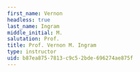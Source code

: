 ```yaml
---
first_name: Vernon
headless: true
last_name: Ingram
middle_initial: M.
salutation: Prof.
title: Prof. Vernon M. Ingram
type: instructor
uid: b87ea875-7813-c9c5-2bde-696274ae875f
---
```

